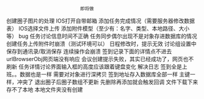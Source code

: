                                即将做
创建圈子图片的处理
IOS打开自带邮箱
添加任务完成情况（需要服务器修改数据表）
IOS选择文件上传 添加附件模型（至少有：名字、类型、本地路径、大小等）
                                bug
任务讨论信息时间不正确
任务同步偶尔出现不是对象存进数据库的情况
创建任务上传附件时崩溃（测试环境可以）
日程修改时，提示无效
讨论组设置中保存到通讯录/取消保存 连续操作会崩溃
签到记录下面的详情点不进去 urlBrowserObj网页端没有响应
会议创建提示失败，其实已经成功了，网页也不刷新
任务详情讨论界面输入框的高度应该跟着键盘变化
                               解决日志
签到全是上班。。数据也是一样                    需要对对象进行深拷贝
签到地址存入数据库全部一样                      主键一样，冲突了
退出圈子后圈子数组不更新                        先删除再添加就会触发回调
文件下载下来存不了本地                         本地文件夹没有创建
